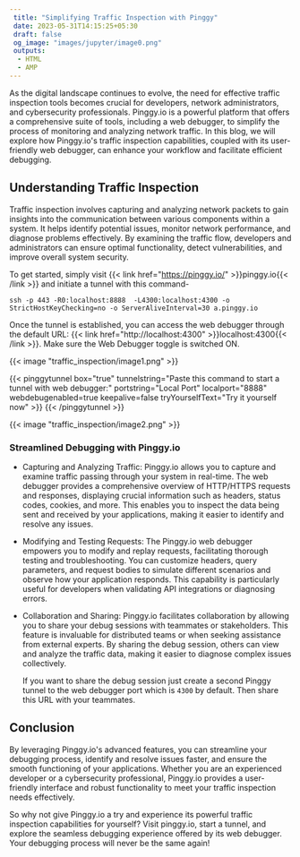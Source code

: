 ```yaml
---
 title: "Simplifying Traffic Inspection with Pinggy" 
 date: 2023-05-31T14:15:25+05:30 
 draft: false 
 og_image: "images/jupyter/image0.png"
 outputs:
  - HTML
  - AMP
---
```


As the digital landscape continues to evolve, the need for effective traffic inspection tools becomes crucial for developers, network administrators, and cybersecurity professionals. Pinggy.io is a powerful platform that offers a comprehensive suite of tools, including a web debugger, to simplify the process of monitoring and analyzing network traffic. In this blog, we will explore how Pinggy.io's traffic inspection capabilities, coupled with its user-friendly web debugger, can enhance your workflow and facilitate efficient debugging.

## Understanding Traffic Inspection

Traffic inspection involves capturing and analyzing network packets to gain insights into the communication between various components within a system. It helps identify potential issues, monitor network performance, and diagnose problems effectively. By examining the traffic flow, developers and administrators can ensure optimal functionality, detect vulnerabilities, and improve overall system security.

To get started, simply visit {{< link href="https://pinggy.io/" >}}pinggy.io{{< /link >}} and initiate a tunnel with this command-

```
ssh -p 443 -R0:localhost:8888  -L4300:localhost:4300 -o StrictHostKeyChecking=no -o ServerAliveInterval=30 a.pinggy.io
```

Once the tunnel is established, you can access the web debugger through the default URL: {{< link href="http://localhost:4300" >}}localhost:4300{{< /link >}}. Make sure the Web Debugger toggle is switched ON.

{{< image "traffic_inspection/image1.png" >}}

{{< pinggytunnel box="true" tunnelstring="Paste this command to start a tunnel with web debugger:" portstring="Local Port" localport="8888" webdebugenabled=true keepalive=false tryYourselfText="Try it yourself now" >}}
{{< /pinggytunnel >}}

{{< image "traffic_inspection/image2.png" >}}

### Streamlined Debugging with Pinggy.io

- Capturing and Analyzing Traffic: Pinggy.io allows you to capture and examine traffic passing through your system in real-time. The web debugger provides a comprehensive overview of HTTP/HTTPS requests and responses, displaying crucial information such as headers, status codes, cookies, and more. This enables you to inspect the data being sent and received by your applications, making it easier to identify and resolve any issues.

- Modifying and Testing Requests: The Pinggy.io web debugger empowers you to modify and replay requests, facilitating thorough testing and troubleshooting. You can customize headers, query parameters, and request bodies to simulate different scenarios and observe how your application responds. This capability is particularly useful for developers when validating API integrations or diagnosing errors.

- Collaboration and Sharing: Pinggy.io facilitates collaboration by allowing you to share your debug sessions with teammates or stakeholders. This feature is invaluable for distributed teams or when seeking assistance from external experts. By sharing the debug session, others can view and analyze the traffic data, making it easier to diagnose complex issues collectively.

  If you want to share the debug session just create a second Pinggy tunnel to the web debugger port which is `4300` by default. Then share this URL with your teammates.

## Conclusion

By leveraging Pinggy.io's advanced features, you can streamline your debugging process, identify and resolve issues faster, and ensure the smooth functioning of your applications. Whether you are an experienced developer or a cybersecurity professional, Pinggy.io provides a user-friendly interface and robust functionality to meet your traffic inspection needs effectively.

So why not give Pinggy.io a try and experience its powerful traffic inspection capabilities for yourself? Visit pinggy.io, start a tunnel, and explore the seamless debugging experience offered by its web debugger. Your debugging process will never be the same again!
